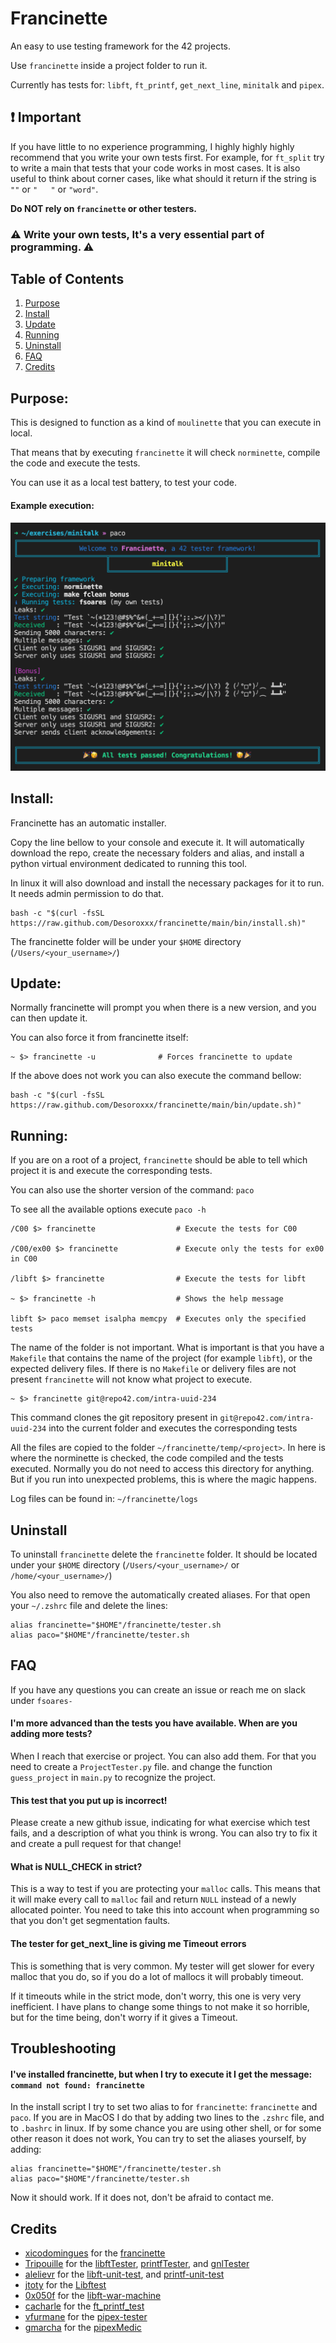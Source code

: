 # Francinette

An easy to use testing framework for the 42 projects.

Use `francinette` inside a project folder to run it.

Currently has tests for: `libft`, `ft_printf`, `get_next_line`, `minitalk` and `pipex`.

## :exclamation: Important

If you have little to no experience programming, I highly highly highly recommend that you write your own tests first. 
For example, for `ft_split` try to write a main that tests that your code works in most cases.
It is also useful to think about corner cases, like what should it return if the string is `""` or `"   "` or `"word"`. 

**Do NOT rely on `francinette` or other testers.**

### :warning: Write your own tests, It's a very essential part of programming. :warning:

## Table of Contents

1. [Purpose](#purpose)
2. [Install](#install)
3. [Update](#update)
4. [Running](#Running)
5. [Uninstall](#uninstall)
6. [FAQ](#faq)
7. [Credits](#credits)

## Purpose:

This is designed to function as a kind of `moulinette` that you can execute in local.

That means that by executing `francinette` it will check `norminette`, compile the
code and execute the tests.

You can use it as a local test battery, to test your code.

#### Example execution:

![Example Image](doc/example.png)


## Install:
Francinette has an automatic installer.

Copy the line bellow to your console and execute it. It will automatically download the repo,
create the necessary folders and alias, and install a python virtual environment dedicated to
running this tool.

In linux it will also download and install the necessary packages for it to run. It needs
admin permission to do that.

```
bash -c "$(curl -fsSL https://raw.github.com/Desoroxxx/francinette/main/bin/install.sh)"
```

The francinette folder will be under your `$HOME` directory (`/Users/<your_username>/`)


## Update:
Normally francinette will prompt you when there is a new version, and you can then update it.

You can also force it from francinette itself:

```
~ $> francinette -u              # Forces francinette to update
```

If the above does not work you can also execute the command bellow:

```
bash -c "$(curl -fsSL https://raw.github.com/Desoroxxx/francinette/main/bin/update.sh)"
```


## Running:

If you are on a root of a project, `francinette` should be able to tell which project
it is and execute the corresponding tests.

You can also use the shorter version of the command: `paco`

To see all the available options execute `paco -h`

```
/C00 $> francinette                  # Execute the tests for C00

/C00/ex00 $> francinette             # Execute only the tests for ex00 in C00

/libft $> francinette                # Execute the tests for libft

~ $> francinette -h                  # Shows the help message

libft $> paco memset isalpha memcpy  # Executes only the specified tests
```

The name of the folder is not important. What is important is that you have a `Makefile`
that contains the name of the project (for example `libft`), or the expected delivery files. 
If there is no `Makefile` or delivery files are not present `francinette` will not know 
what project to execute.

```
~ $> francinette git@repo42.com/intra-uuid-234
```

This command clones the git repository present in `git@repo42.com/intra-uuid-234` into the
current folder and executes the corresponding tests

All the files are copied to the folder `~/francinette/temp/<project>`. In here is where the
norminette is checked, the code compiled and the tests executed. Normally you do not need to
access this directory for anything. But if you run into unexpected problems, this is where
the magic happens.

Log files can be found in: `~/francinette/logs`


## Uninstall

To uninstall `francinette` delete the `francinette` folder. It should be located under your
`$HOME` directory (`/Users/<your_username>/` or `/home/<your_username>/`)

You also need to remove the automatically created aliases. For that open your `~/.zshrc` 
file and delete the lines:

```
alias francinette="$HOME"/francinette/tester.sh
alias paco="$HOME"/francinette/tester.sh
```

## FAQ

If you have any questions you can create an issue or reach me on slack under `fsoares-`

#### I'm more advanced than the tests you have available. When are you adding more tests?

When I reach that exercise or project. You can also add them. For that you need to create a
`ProjectTester.py` file. and change the function `guess_project` in `main.py` to recognize
the project.

#### This test that you put up is incorrect!

Please create a new github issue, indicating for what exercise which test fails, and a
description of what you think is wrong. You can also try to fix it and create a pull request
for that change!

#### What is NULL_CHECK in strict?

This is a way to test if you are protecting your `malloc` calls. This means that it will make
every call to `malloc` fail and return `NULL` instead of a newly allocated pointer. You need
to take this into account when programming so that you don't get segmentation faults.

#### The tester for get_next_line is giving me Timeout errors

This is something that is very common. My tester will get slower for every malloc that you do, so if
you do a lot of mallocs it will probably timeout.

If it timeouts while in the strict mode, don't worry, this one is very very inefficient. I have
plans to change some things to not make it so horrible, but for the time being, don't worry if
it gives a Timeout.

## Troubleshooting

#### I've installed francinette, but when I try to execute it I get the message: `command not found: francinette`

In the install script I try to set two alias to for `francinette`: `francinette` and `paco`. 
If you are in MacOS I do that by adding two lines to the `.zshrc` file, and to `.bashrc` in 
linux. If by some chance you are using other shell, or for some other reason it does not work, 
You can try to set the aliases yourself, by adding:

```
alias francinette="$HOME"/francinette/tester.sh
alias paco="$HOME"/francinette/tester.sh
```

Now it should work. If it does not, don't be afraid to contact me.

## Credits

- [xicodomingues](https://github.com/xicodomingues) for the [francinette](https://github.com/xicodomingues/francinette)
- [Tripouille](https://github.com/Tripouille) for the [libftTester](https://github.com/Tripouille/libftTester), [printfTester](https://github.com/Tripouille/printfTester), and [gnlTester](https://github.com/Tripouille/gnlTester)
- [alelievr](https://github.com/alelievr) for the [libft-unit-test](https://github.com/alelievr/libft-unit-test), and [printf-unit-test](https://github.com/alelievr/printf-unit-test)
- [jtoty](https://github.com/jtoty) for the [Libftest](https://github.com/jtoty/Libftest)
- [0x050f](https://github.com/0x050f) for the [libft-war-machine](https://github.com/jtoty/Libftest)
- [cacharle](https://github.com/cacharle) for the [ft_printf_test](https://github.com/cacharle/ft_printf_test)
- [vfurmane](https://github.com/vfurmane) for the [pipex-tester](https://github.com/vfurmane/pipex-tester)
- [gmarcha](https://github.com/gmarcha) for the [pipexMedic](https://github.com/gmarcha/pipexMedic)
